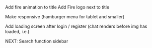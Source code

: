 Add fire animation to title
Add Fire logo next to title

Make responsive (hamburger menu for tablet and smaller)

Add loading screen after login / register (chat renders before img has loaded, i.e.)

NEXT: Search function sidebar
